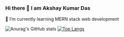 ### Hi there 👋 I am Akshay Kumar Das
🌱 I’m currently learning MERN stack web development

![Anurag's GitHub stats](https://github-readme-stats.vercel.app/api?username=akshayxemo&show_icons=true&theme=tokyonight) [![Top Langs](https://github-readme-stats.vercel.app/api/top-langs/?username=akshayxemo&layout=compact&show_icons=true&theme=tokyonight)](https://github.com/anuraghazra/github-readme-stats)
<!--
**akshayxemo/akshayxemo** is a ✨ _special_ ✨ repository because its `README.md` (this file) appears on your GitHub profile.

Here are some ideas to get you started:

- 🔭 I’m currently working on ...
- 🌱 I’m currently learning ...
- 👯 I’m looking to collaborate on ...
- 🤔 I’m looking for help with ...
- 💬 Ask me about ...
- 📫 How to reach me: ...
- 😄 Pronouns: ...
- ⚡ Fun fact: ...
-->
